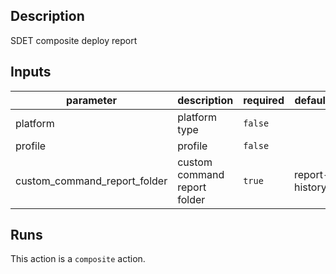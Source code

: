 <!-- action-docs-description -->
## Description

SDET composite deploy report
<!-- action-docs-description -->

<!-- action-docs-inputs -->
## Inputs

| parameter | description | required | default |
| --- | --- | --- | --- |
| platform | platform type | `false` |  |
| profile | profile | `false` |  |
| custom_command_report_folder | custom command report folder | `true` | report-history |
<!-- action-docs-inputs -->

<!-- action-docs-runs -->
## Runs

This action is a `composite` action.
<!-- action-docs-runs -->

